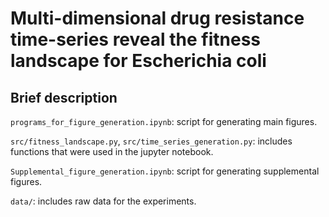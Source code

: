 # Multi-dimensional drug resistance time-series reveal the fitness landscape for Escherichia coli

## Brief description
`programs_for_figure_generation.ipynb`: script for generating main figures.

`src/fitness_landscape.py`, `src/time_series_generation.py`: includes functions that were used in the jupyter notebook.

`Supplemental_figure_generation.ipynb`: script for generating supplemental figures.

`data/`: includes raw data for the experiments.
